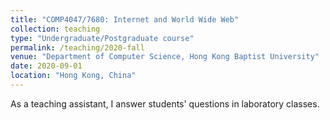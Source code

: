```yaml
---
title: "COMP4047/7680: Internet and World Wide Web"
collection: teaching
type: "Undergraduate/Postgraduate course"
permalink: /teaching/2020-fall
venue: "Department of Computer Science, Hong Kong Baptist University"
date: 2020-09-01
location: "Hong Kong, China"
---
```


As a teaching assistant, I answer students' questions in laboratory classes.
